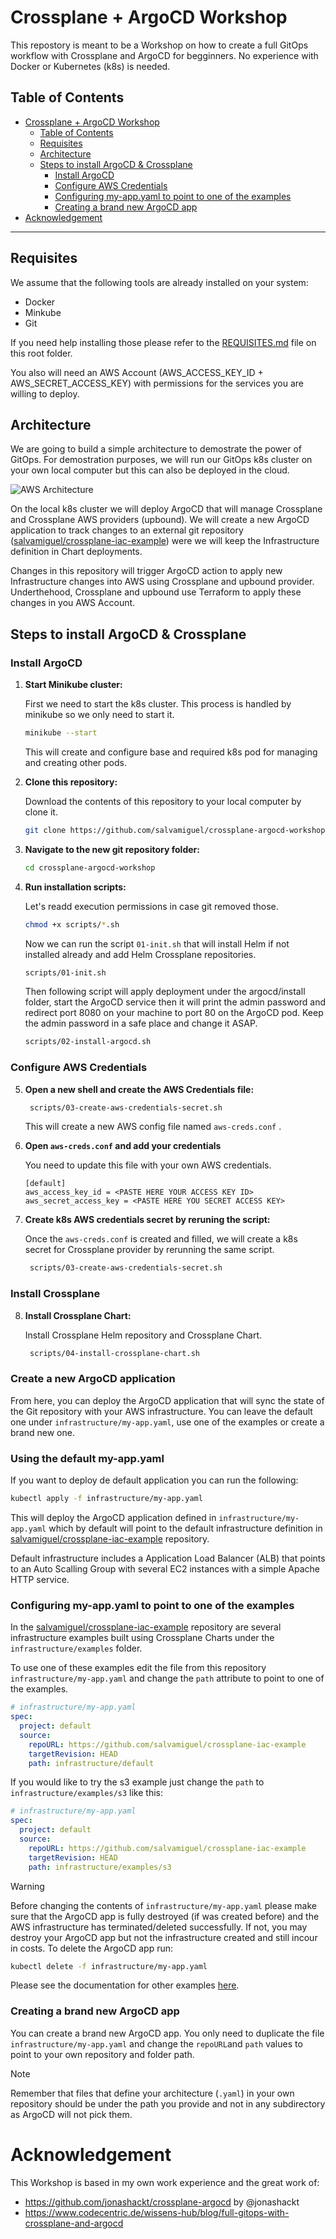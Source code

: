 # Crossplane + ArgoCD Workshop
This repostory is meant to be a Workshop on how to create a full GitOps workflow with Crossplane and ArgoCD for begginners. No experience with Docker or Kubernetes (k8s) is needed. 

## Table of Contents
- [Crossplane + ArgoCD Workshop](#crossplane--argocd-workshop)
  - [Table of Contents](#table-of-contents)
  - [Requisites](#requisites)
  - [Architecture](#architecture)
  - [Steps to install ArgoCD \& Crossplane](#steps-to-install-argocd--crossplane)
    - [Install ArgoCD](#install-argocd)
    - [Configure AWS Credentials](#configure-aws-credentials)
    - [Configuring my-app.yaml to point to one of the examples](#configuring-my-appyaml-to-point-to-one-of-the-examples)
    - [Creating a brand new ArgoCD app](#creating-a-brand-new-argocd-app)
- [Acknowledgement](#acknowledgement)

---

## Requisites
We assume that the following tools are already installed on your system:
- Docker
- Minkube
- Git
  
If you need help installing those please refer to the [REQUISITES.md](REQUISITES.md) file on this root folder.

You also will need an AWS Account (AWS_ACCESS_KEY_ID + AWS_SECRET_ACCESS_KEY) with permissions for the services you are willing to deploy. 


## Architecture
We are going to build a simple architecture to demostrate the power of GitOps. For demostration purposes, we will run our GitOps k8s cluster on your own local computer but this can also be deployed in the cloud.

![AWS Architecture](infrastructure/aws-arquitecture.png)

On the local k8s cluster we will deploy ArgoCD that will manage Crossplane and Crossplane AWS providers (upbound). We will create a new ArgoCD application to track changes to an external git repository ([salvamiguel/crossplane-iac-example](https://github.com/salvamiguel/crossplane-iac-example)) were we will keep the Infrastructure definition in Chart deployments.

Changes in this repository will trigger ArgoCD action to apply new Infrastructure changes into AWS using Crossplane and upbound provider. Underthehood, Crossplane and upbound use Terraform to apply these changes in you AWS Account. 

## Steps to install ArgoCD & Crossplane
### Install ArgoCD
1. **Start Minikube cluster:**

    First we need to start the k8s cluster. This process is handled by minikube so we only need to start it.
   ```bash
   minikube --start
   ```
    This will create and configure base and required k8s pod for managing and creating other pods. 

2. **Clone this repository:**
   
    Download the contents of this repository to your local computer by clone it.
    ```bash
    git clone https://github.com/salvamiguel/crossplane-argocd-workshop
    ````
3. **Navigate to the new git repository folder:**
   ```bash
   cd crossplane-argocd-workshop
   ```
4. **Run installation scripts:**
    
    Let's readd execution permissions in case git removed those.
    ```bash
    chmod +x scripts/*.sh
    ```
    Now we can run the script ``01-init.sh`` that will install Helm if not installed already and add Helm Crossplane repositories.
    ```bash
    scripts/01-init.sh
    ```
    Then following script will apply deployment under the argocd/install folder, start the ArgoCD service then it will print the admin password and redirect port 8080 on your machine to port 80 on the ArgoCD pod. Keep the admin password in a safe place and change it ASAP.
    ```bash
    scripts/02-install-argocd.sh
    ```
### Configure AWS Credentials
5. **Open a new shell and create the AWS Credentials file:**

   ```bash
    scripts/03-create-aws-credentials-secret.sh
    ```
    This will create a new AWS config file named ``aws-creds.conf`` .
6. **Open `aws-creds.conf` and add your credentials**

    You need to update this file with your own AWS credentials.
    ```config
    [default]
    aws_access_key_id = <PASTE HERE YOUR ACCESS KEY ID>
    aws_secret_access_key = <PASTE HERE YOU SECRET ACCESS KEY>
    ```
7. **Create k8s AWS credentials secret by reruning the script:**
    
    Once the ``aws-creds.conf`` is created and filled, we will create a k8s secret for Crossplane provider by rerunning the same script.
   ```bash
    scripts/03-create-aws-credentials-secret.sh
    ```
### Install Crossplane
8. **Install Crossplane Chart:**
    
    Install Crossplane Helm repository and Crossplane Chart.
   ```bash
    scripts/04-install-crossplane-chart.sh 
    ```
### Create a new ArgoCD application

From here, you can deploy the ArgoCD application that will sync the state of the Git repository with your AWS infrastructure. You can leave the default one under `infrastructure/my-app.yaml`, use one of the examples or create a brand new one.

### Using the default my-app.yaml
If you want to deploy de default application you can run the following:
```bash
kubectl apply -f infrastructure/my-app.yaml
```
This will deploy the ArgoCD application defined in ``infrastructure/my-app.yaml`` which by default will point to the default infrastructure definition in [salvamiguel/crossplane-iac-example](https://github.com/salvamiguel/crossplane-iac-example) repository.

Default infrastructure includes a Application Load Balancer (ALB) that points to an Auto Scalling Group with several EC2 instances with a simple Apache HTTP service.
### Configuring my-app.yaml to point to one of the examples
In the [salvamiguel/crossplane-iac-example](https://github.com/salvamiguel/crossplane-iac-example) repository are several infrastructure examples built using Crossplane Charts under the ``infrastructure/examples`` folder. 

To use one of these examples edit the file from this repository ``infrastructure/my-app.yaml`` and change the ``path`` attribute to point to one of the examples.

```yaml
# infrastructure/my-app.yaml
spec:
  project: default
  source:
    repoURL: https://github.com/salvamiguel/crossplane-iac-example
    targetRevision: HEAD
    path: infrastructure/default
```

If you would like to try the s3 example just change the ``path`` to ``infrastructure/examples/s3`` like this:

```yaml
# infrastructure/my-app.yaml
spec:
  project: default
  source:
    repoURL: https://github.com/salvamiguel/crossplane-iac-example
    targetRevision: HEAD
    path: infrastructure/examples/s3
```

> [!WARNING] 
> Before changing the contents of ``infrastructure/my-app.yaml`` please make sure that the ArgoCD app is fully destroyed (if was created before) and the AWS infrastructure has terminated/deleted successfully. If not, you may destroy your ArgoCD app but not the infrastructure created and still incour in costs.
> To delete the ArgoCD app run: 
> ```bash
> kubectl delete -f infrastructure/my-app.yaml
> ```

Please see the documentation for other examples [here](https://github.com/salvamiguel/crossplane-iac-example/blob/main/README.md).

### Creating a brand new ArgoCD app

You can create a brand new ArgoCD app. You only need to duplicate the file ``infrastructure/my-app.yaml`` and change the ``repoURL``and ``path`` values to point to your own repository and folder path. 

> [!NOTE]
> Remember that files that define your architecture (``.yaml``) in your own repository should be under the path you provide and not in any subdirectory as ArgoCD will not pick them.


# Acknowledgement
This Workshop is based in my own work experience and the great work of:
- https://github.com/jonashackt/crossplane-argocd by @jonashackt
- https://www.codecentric.de/wissens-hub/blog/full-gitops-with-crossplane-and-argocd



